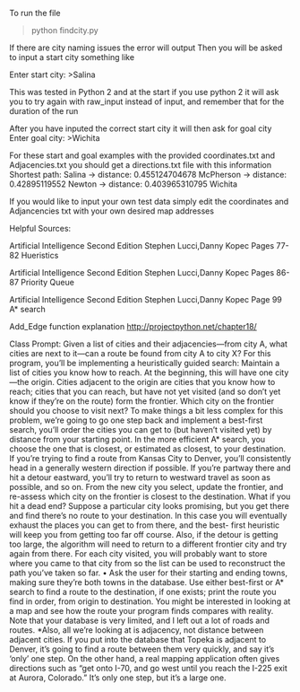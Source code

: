 To run the file

>python findcity.py

If there are city naming issues the error will output 
Then you will be asked to input a start city something like 

Enter start city: >Salina

This was tested in Python 2 and at the start if you use python 2 it will ask you to try again with raw_input instead of input, and remember that for the duration of the run

After you have inputed the correct start city it will then ask for goal city
Enter goal city: >Wichita 

For these start and goal examples with the provided coordinates.txt and Adjacencies.txt you should get a directions.txt file with this information
Shortest path:
Salina
 -> distance: 0.455124704678
McPherson
 -> distance: 0.42895119552
Newton
 -> distance: 0.403965310795
Wichita

If you would like to input your own test data simply edit the coordinates and Adjancencies txt with your own desired map addresses


Helpful Sources:

Artificial Intelligence Second Edition Stephen Lucci,Danny Kopec Pages 77-82 Hueristics 

Artificial Intelligence Second Edition Stephen Lucci,Danny Kopec Pages 86-87 Priority Queue

Artificial Intelligence Second Edition Stephen Lucci,Danny Kopec Page 99 A* search

Add_Edge function explanation http://projectpython.net/chapter18/

Class Prompt:
Given a list of cities and their adjacencies—from city A, what cities are next to it—can a route be found from city A to city X?
For this program, you’ll be implementing a heuristically guided search: Maintain a list of cities you know how to reach.
At the beginning, this will have one city—the origin. Cities adjacent to the origin are cities that you know how to reach; cities that you can reach, 
but have not yet visited (and so don’t yet know if they’re on the route) form the frontier. Which city on the frontier should you choose to visit next?
To make things a bit less complex for this problem, we’re going to go one step back and implement a best-first search, you’ll order the cities you can 
get to (but haven’t visited yet) by distance from your starting point. In the more efficient A* search, you choose the one that is closest, or estimated 
as closest, to your destination. If you’re trying to find a route from Kansas City to Denver, you’ll consistently head in a generally western direction 
if possible. If you’re partway there and hit a detour eastward, you’ll try to return to westward travel as soon as possible, and so on. From the new city 
you select, update the frontier, and re-assess which city on the frontier is closest to the destination. What if you hit a dead end? Suppose a particular 
city looks promising, but you get there and find there’s no route to your destination. In this case you will eventually exhaust the places you can get to 
from there, and the best- first heuristic will keep you from getting too far off course. Also, if the detour is getting too large, the algorithm will need 
to return to a different frontier city and try again from there. For each city visited, you will probably want to store where you came to that city from 
so the list can be used to reconstruct the path you’ve taken so far.
• Ask the user for their starting and ending towns, making sure they’re both towns in the database. Use either best-first or A* search to find a route to 
the destination, if one exists; print the route you find in order, from origin to destination. You might be interested in looking at a map and see how 
the route your program finds compares with reality. Note that your database is very limited, and I left out a lot of roads and routes. *Also, all we’re 
looking at is adjacency, not distance between adjacent cities. If you put into the database that Topeka is adjacent to Denver, it’s going to find a route 
between them very quickly, and say it’s ‘only’ one step. On the other hand, a real mapping application often gives directions such as “get onto I-70, and 
go west until you reach the I-225 exit at Aurora, Colorado.” It’s only one step, but it’s a large one.
